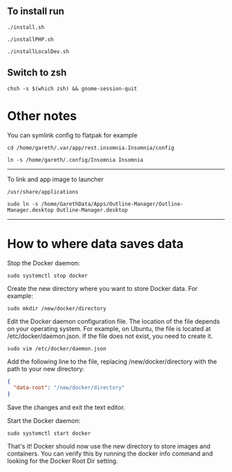 ## To install run

`./install.sh`

`./installPHP.sh`

`./installLocalDev.sh`

## Switch to zsh
`chsh -s $(which zsh) && gnome-session-quit`


# Other notes
You can symlink config to flatpak for example

`cd /home/gareth/.var/app/rest.insomnia.Insomnia/config`

`ln -s /home/gareth/.config/Insomnia Insomnia
`

---

To link and app image to launcher

`/usr/share/applications`

`sudo ln -s /home/GarethData/Apps/Outline-Manager/Outline-Manager.desktop Outline-Manager.desktop`


---

# How to where data saves data
Stop the Docker daemon:
```
sudo systemctl stop docker
```
Create the new directory where you want to store Docker data. For example:
```
sudo mkdir /new/docker/directory
```
Edit the Docker daemon configuration file. The location of the file depends on your operating system. For example, on Ubuntu, the file is located at /etc/docker/daemon.json. If the file does not exist, you need to create it.
```
sudo vim /etc/docker/daemon.json
```
Add the following line to the file, replacing /new/docker/directory with the path to your new directory:
```json
{
  "data-root": "/new/docker/directory"
}
```
Save the changes and exit the text editor.

Start the Docker daemon:
```
sudo systemctl start docker
```
That's it! Docker should now use the new directory to store images and containers. You can verify this by running the docker info command and looking for the Docker Root Dir setting.